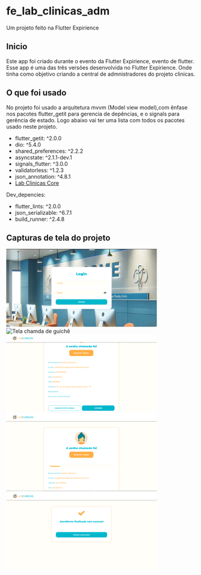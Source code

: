 # fe_lab_clinicas_adm

Um projeto feito na Flutter Expirience

## Inicio

Este app foi criado durante o evento da Flutter Expirience, evento de flutter. Esse app é uma das três versões desenvolvida no Flutter Expirience. Onde tinha como objetivo criando a central de admnistradores do projeto clinicas.

## O que foi usado
No projeto foi usado a arquitetura mvvm (Model view model),com ênfase nos pacotes flutter_getit para gerencia de depências, e o signals para gerência de estado. Logo abaixo vai ter uma lista com todos os pacotes usado neste projeto.

<div>
<ul>
  <li>flutter_getit: ^2.0.0</li>
  <li>dio: ^5.4.0</li>
  <li>shared_preferences: ^2.2.2</li>
  <li>asyncstate: ^2.1.1-dev.1</li>
  <li>signals_flutter: ^3.0.0</li>
  <li>validatorless: ^1.2.3</li>
  <li>json_annotation: ^4.8.1</li>
  <li><a href='https://github.com/emanuelxenos/lab_clinicas_core'>Lab Clinicas Core</a></li>
</ul>
Dev_depencies:
<ul>
  <li>flutter_lints: ^2.0.0</li>
  <li>json_serializable: ^6.7.1</li>
  <li>build_runner: ^2.4.8</li>
</ul>
</div>

## Capturas de tela  do projeto

<div>
<img src='screenscapture/login.png' width='400' title="tela de login"/>
<img src='screenscapture/chamda guichê.png' width='400' title="Tela chamda de guichê"/>
<img src='screenscapture/dados paciente.png' width='400' title="Tela com dados do paciente"/>
<img src='screenscapture/senha chamada.png' width='400' title="Tela com a senha que foi chamada"/>
<img src='screenscapture/finalizacao do atendimento.png' width='400' title="Tela final, com finalização do atendimento"/>
</div>